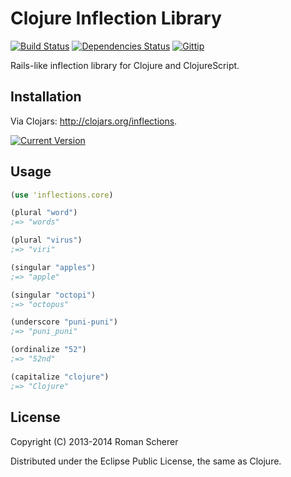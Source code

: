 # Clojure Inflection Library
  [![Build Status](https://travis-ci.org/r0man/inflections-clj.png)](https://travis-ci.org/r0man/inflections-clj)
  [![Dependencies Status](http://jarkeeper.com/r0man/inflections-clj/status.png)](http://jarkeeper.com/r0man/inflections-clj)
  [![Gittip](http://img.shields.io/gittip/r0man.svg)](https://www.gittip.com/r0man)

Rails-like inflection library for Clojure and ClojureScript.

## Installation

Via Clojars: http://clojars.org/inflections.

[![Current Version](https://clojars.org/inflections/latest-version.svg)](https://clojars.org/inflections)

## Usage

``` clj
(use 'inflections.core)

(plural "word")
;=> "words"

(plural "virus")
;=> "viri"

(singular "apples")
;=> "apple"

(singular "octopi")
;=> "octopus"

(underscore "puni-puni")
;=> "puni_puni"

(ordinalize "52")
;=> "52nd"

(capitalize "clojure")
;=> "Clojure"
```

## License

Copyright (C) 2013-2014 Roman Scherer

Distributed under the Eclipse Public License, the same as Clojure.
